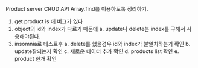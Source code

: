 Product server CRUD API Array.find를 이용하도록 정리하기.

1. get product is 에 버그가 있다
2. object의 id와 index가 다르기 때문에
   a. update나 delete는 index를 구해서 사용해야된다.
3. insomnia로 테스트후
   a. delete를 했을경우 id와 index가 불일치하는거 확인
   b. update잘되는지 확인
   c. 새로운 데이터 추가 확인
   d. products list 확인
   e. product 한개 확인
